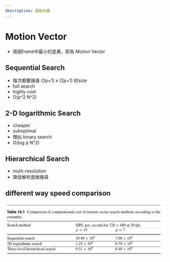 ```yaml
---
description: 運動向量
---
```


# Motion Vector

* 兩個frame中最小的差異，即為 Motion Vector

## Sequential Search

* 每次都要搜尋 \(2p+1\) x \(2p+1\) 的size
* full search
* highly cost
* O\(p^2 N^2\)

## 2-D logarithmic Search

* cheaper
* suboptimal 
* 類似 binary search
* O\(log p N^2\)

## Hierarchical Search

* multi-resolution
* 降低解析度做搜尋

## different way speed comparison

![](../.gitbook/assets/image%20%2819%29.png)

